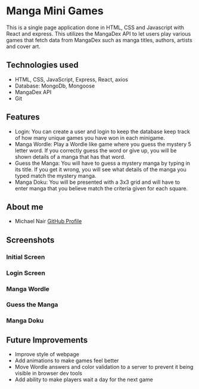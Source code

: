 # Manga Mini Games

This is a single page application done in HTML, CSS and Javascript with React and express. This utilizes the MangaDex API to let users play various games that fetch data from MangaDex such as manga titles, authors, artists and cover art.

## Technologies used

* HTML, CSS, JavaScript, Express, React, axios
* Database: MongoDb, Mongoose
* MangaDex API
* Git

## Features

* Login: You can create a user and login to keep the database keep track of how many unique games you have won in each minigame.
* Manga Wordle: Play a Wordle like game where you guess the mystery 5 letter word. If you correctly guess the word or give up, you will be shown details of a manga that has that word.
* Guess the Manga: You will have to guess a mystery manga by typing in its title. If you get it wrong, you will see what details of the manga you typed match the mystery manga.
* Manga Doku: You will be presented with a 3x3 grid and will have to enter manga that you believe match the criteria given for each square.

## About me

- Michael Nair [GitHub Profile](https://github.com/MichaelPNair)


## Screenshots
### Initial Screen

### Login Screen

### Manga Wordle

### Guess the Manga

### Manga Doku


## Future Improvements

* Improve style of webpage
* Add animations to make games feel better
* Move Wordle answers and color validation to a server to prevent it being visible in browser dev tools
* Add ability to make players wait a day for the next game
